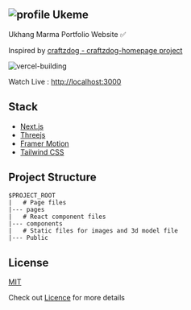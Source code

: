 ## ![profile](https://user-images.githubusercontent.com/94834060/204208784-5e144d31-5981-42c5-9f5e-1f5465021738.png) Ukeme

Ukhang Marma Portfolio Website ✅

Inspired by [craftzdog - craftzdog-homepage project](https://github.com/craftzdog/craftzdog-homepage)

![vercel-building](https://user-images.githubusercontent.com/94834060/202710082-c4561c0b-da58-4a0b-9e48-a695d92aaf82.png)

Watch Live : [http://localhost:3000](http://localhost:3000)

## Stack

- [Next.js](https://nextjs.org/)
- [Threejs](https://threejs.org/)
- [Framer Motion](https://www.framer.com/motion/)
- [Tailwind CSS](https://tailwindcss.com/)


## Project Structure
```
$PROJECT_ROOT
|   # Page files
|--- pages
|   # React component files
|--- components
|   # Static files for images and 3d model file
|--- Public
```
## License

[MIT](https://choosealicense.com/licenses/mit/)

Check out [Licence](https://choosealicense.com/licenses/mit/) for more details
